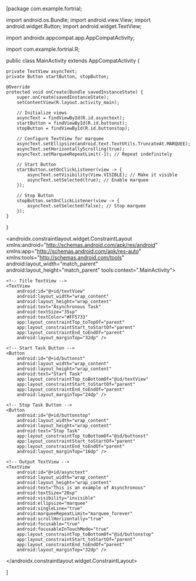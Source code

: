 [package com.example.fortrial;

import android.os.Bundle;
import android.view.View;
import android.widget.Button;
import android.widget.TextView;

import androidx.appcompat.app.AppCompatActivity;

import com.example.fortrial.R;

public class MainActivity extends AppCompatActivity {

    private TextView asyncText;
    private Button startButton, stopButton;

    @Override
    protected void onCreate(Bundle savedInstanceState) {
        super.onCreate(savedInstanceState);
        setContentView(R.layout.activity_main);

        // Initialize views
        asyncText = findViewById(R.id.asynctext);
        startButton = findViewById(R.id.buttonst);
        stopButton = findViewById(R.id.buttonstop);

        // Configure TextView for marquee
        asyncText.setEllipsize(android.text.TextUtils.TruncateAt.MARQUEE);
        asyncText.setHorizontallyScrolling(true);
        asyncText.setMarqueeRepeatLimit(-1); // Repeat indefinitely

        // Start Button
        startButton.setOnClickListener(view -> {
            asyncText.setVisibility(View.VISIBLE); // Make it visible
            asyncText.setSelected(true); // Enable marquee
        });

        // Stop Button
        stopButton.setOnClickListener(view -> {
            asyncText.setSelected(false); // Stop marquee
        });
    }
}




<?xml version="1.0" encoding="utf-8"?>
<androidx.constraintlayout.widget.ConstraintLayout
    xmlns:android="http://schemas.android.com/apk/res/android"
    xmlns:app="http://schemas.android.com/apk/res-auto"
    xmlns:tools="http://schemas.android.com/tools"
    android:layout_width="match_parent"
    android:layout_height="match_parent"
    tools:context=".MainActivity">

    <!-- Title TextView -->
    <TextView
        android:id="@+id/textView"
        android:layout_width="wrap_content"
        android:layout_height="wrap_content"
        android:text="Asynchronous Task"
        android:textSize="35sp"
        android:textColor="#FF5733"
        app:layout_constraintTop_toTopOf="parent"
        app:layout_constraintStart_toStartOf="parent"
        app:layout_constraintEnd_toEndOf="parent"
        android:layout_marginTop="32dp" />

    <!-- Start Task Button -->
    <Button
        android:id="@+id/buttonst"
        android:layout_width="wrap_content"
        android:layout_height="wrap_content"
        android:text="Start Task"
        app:layout_constraintTop_toBottomOf="@id/textView"
        app:layout_constraintStart_toStartOf="parent"
        app:layout_constraintEnd_toEndOf="parent"
        android:layout_marginTop="24dp" />

    <!-- Stop Task Button -->
    <Button
        android:id="@+id/buttonstop"
        android:layout_width="wrap_content"
        android:layout_height="wrap_content"
        android:text="Stop Task"
        app:layout_constraintTop_toBottomOf="@id/buttonst"
        app:layout_constraintStart_toStartOf="parent"
        app:layout_constraintEnd_toEndOf="parent"
        android:layout_marginTop="16dp" />

    <!-- Output TextView -->
    <TextView
        android:id="@+id/asynctext"
        android:layout_width="wrap_content"
        android:layout_height="wrap_content"
        android:text="This is an example of Asynchronous"
        android:textSize="20sp"
        android:visibility="invisible"
        android:ellipsize="marquee"
        android:singleLine="true"
        android:marqueeRepeatLimit="marquee_forever"
        android:scrollHorizontally="true"
        android:focusable="true"
        android:focusableInTouchMode="true"
        app:layout_constraintTop_toBottomOf="@id/buttonstop"
        app:layout_constraintStart_toStartOf="parent"
        app:layout_constraintEnd_toEndOf="parent"
        android:layout_marginTop="32dp" />
</androidx.constraintlayout.widget.ConstraintLayout>

]
